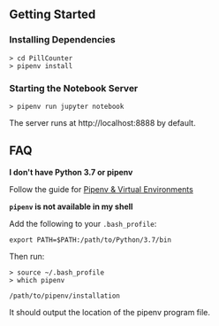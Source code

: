 ## Getting Started

### Installing Dependencies

```
> cd PillCounter
> pipenv install
```

### Starting the Notebook Server

```
> pipenv run jupyter notebook
```

The server runs at http://localhost:8888 by default.

## FAQ

**I don't have Python 3.7 or pipenv**

Follow the guide for [Pipenv & Virtual Environments](https://docs.python-guide.org/dev/virtualenvs/)

**`pipenv` is not available in my shell**

Add the following to your `.bash_profile`:
```
export PATH=$PATH:/path/to/Python/3.7/bin
```

Then run:
```
> source ~/.bash_profile
> which pipenv

/path/to/pipenv/installation
```
It should output the location of the pipenv program file.
